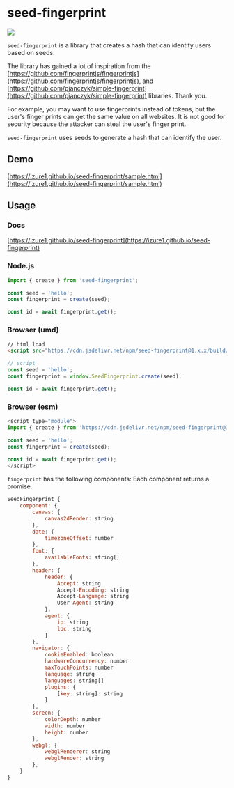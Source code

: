 # seed-fingerprint

[![](https://data.jsdelivr.com/v1/package/npm/seed-fingerprint/badge)](https://www.jsdelivr.com/package/npm/seed-fingerprint)

`seed-fingerprint` is a library that creates a hash that can identify users based on seeds.

The library has gained a lot of inspiration from the [https://github.com/fingerprintjs/fingerprintjs](https://github.com/fingerprintjs/fingerprintjs), and [https://github.com/pjanczyk/simple-fingerprint](https://github.com/pjanczyk/simple-fingerprint) libraries. Thank you.

For example, you may want to use fingerprints instead of tokens, but the user's finger prints can get the same value on all websites. It is not good for security because the attacker can steal the user's finger print.

`seed-fingerprint` uses seeds to generate a hash that can identify the user.

## Demo

[https://izure1.github.io/seed-fingerprint/sample.html](https://izure1.github.io/seed-fingerprint/sample.html)

## Usage

### Docs

[https://izure1.github.io/seed-fingerprint](https://izure1.github.io/seed-fingerprint)

### Node.js

```javascript
import { create } from 'seed-fingerprint';

const seed = 'hello';
const fingerprint = create(seed);

const id = await fingerprint.get();
```

### Browser (umd)

```html
// html load
<script src="https://cdn.jsdelivr.net/npm/seed-fingerprint@1.x.x/build/umd/index.min.js"></script>
```

```javascript
// script
const seed = 'hello';
const fingerprint = window.SeedFingerprint.create(seed);

const id = await fingerprint.get();
```

### Browser (esm)

```javascript
<script type="module">
import { create } from 'https://cdn.jsdelivr.net/npm/seed-fingerprint@1.x.x/build/esm/index.min.js'

const seed = 'hello';
const fingerprint = create(seed);

const id = await fingerprint.get();
</script>
```

`fingerprint` has the following components: Each component returns a promise.

```javascript
SeedFingerprint {
    component: {
        canvas: {
            canvas2dRender: string
        },
        date: {
            timezoneOffset: number
        },
        font: {
            availableFonts: string[]
        },
        header: {
            header: {
                Accept: string
                Accept-Encoding: string
                Accept-Language: string
                User-Agent: string
            },
            agent: {
                ip: string
                loc: string
            }
        },
        navigator: {
            cookieEnabled: boolean
            hardwareConcurrency: number
            maxTouchPoints: number
            language: string
            languages: string[]
            plugins: {
                [key: string]: string
            }
        },
        screen: {
            colorDepth: number
            width: number
            height: number
        },
        webgl: {
            webglRenderer: string
            webglRender: string
        },
    }
}
```

